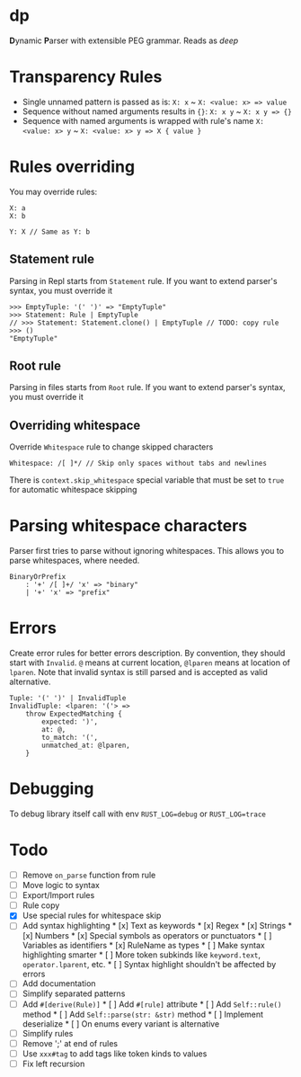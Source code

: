 # dp
**D**ynamic **P**arser with extensible PEG grammar. Reads as *deep*

# Transparency Rules
* Single unnamed pattern is passed as is:
  `X: x` ~ `X: <value: x> => value`
* Sequence without named arguments results in `{}`:
  `X: x y` ~ `X: x y => {}`
* Sequence with named arguments is wrapped with rule's name
  `X: <value: x> y` ~ `X: <value: x> y => X { value }`

# Rules overriding
You may override rules:
```
X: a
X: b

Y: X // Same as Y: b
```

## Statement rule
Parsing in Repl starts from `Statement` rule.
If you want to extend parser's syntax, you must override it
```
>>> EmptyTuple: '(' ')' => "EmptyTuple"
>>> Statement: Rule | EmptyTuple
// >>> Statement: Statement.clone() | EmptyTuple // TODO: copy rule
>>> ()
"EmptyTuple"
```

## Root rule
Parsing in files starts from `Root` rule.
If you want to extend parser's syntax, you must override it

## Overriding whitespace
Override `Whitespace` rule to change skipped characters
```
Whitespace: /[ ]*/ // Skip only spaces without tabs and newlines
```
There is `context.skip_whitespace` special variable that must be set to `true` for automatic whitespace skipping

# Parsing whitespace characters
Parser first tries to parse without ignoring whitespaces.
This allows you to parse whitespaces, where needed.
```
BinaryOrPrefix
	: '+' /[ ]+/ 'x' => "binary"
	| '+' 'x' => "prefix"
```

# Errors
Create error rules for better errors description. By convention, they should start with `Invalid`.
`@` means at current location,
`@lparen` means at location of `lparen`.
Note that invalid syntax is still parsed and is accepted as valid alternative.
```
Tuple: '(' ')' | InvalidTuple
InvalidTuple: <lparen: '('> =>
	throw ExpectedMatching {
		expected: ')',
		at: @,
		to_match: '(',
		unmatched_at: @lparen,
	}
```

# Debugging
To debug library itself call with env `RUST_LOG=debug` or `RUST_LOG=trace`

# Todo
* [ ] Remove `on_parse` function from rule
* [ ] Move logic to syntax
* [ ] Export/Import rules
* [ ] Rule copy
* [x] Use special rules for whitespace skip
* [ ] Add syntax highlighting
	  * [x] Text as keywords
	  * [x] Regex
	  * [x] Strings
	  * [x] Numbers
	  * [x] Special symbols as operators or punctuators
	  * [ ] Variables as identifiers
	  * [x] RuleName as types
	  * [ ] Make syntax highlighting smarter
	  * [ ] More token subkinds like `keyword.text`, `operator.lparent`, etc.
	  * [ ] Syntax highlight shouldn't be affected by errors
* [ ] Add documentation
* [ ] Simplify separated patterns
* [ ] Add `#[derive(Rule)]`
      * [ ] Add `#[rule]` attribute
	  * [ ] Add `Self::rule()` method
	  * [ ] Add `Self::parse(str: &str)` method
      * [ ] Implement deserialize
	  * [ ] On enums every variant is alternative
* [ ] Simplify rules
* [ ] Remove ';' at end of rules
* [ ] Use `xxx#tag` to add tags like token kinds to values
* [ ] Fix left recursion
